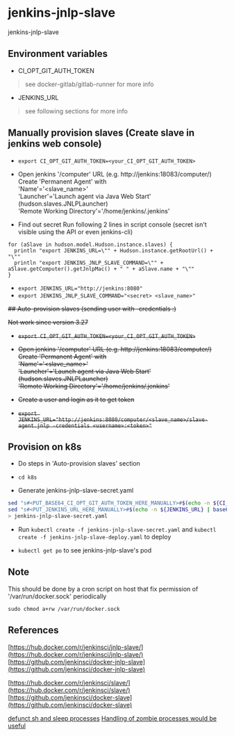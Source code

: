 
# jenkins-jnlp-slave
jenkins-jnlp-slave

## Environment variables

- CI_OPT_GIT_AUTH_TOKEN
> see docker-gitlab/gitlab-runner for more info

- JENKINS_URL
> see following sections for more info

## Manually provision slaves (Create slave in jenkins web console)

- `export CI_OPT_GIT_AUTH_TOKEN=<your_CI_OPT_GIT_AUTH_TOKEN>`

- Open jenkins '/computer' URL (e.g. http://jenkins:18083/computer/)
  Create 'Permanent Agent' with  
  'Name'='<slave_name>'  
  'Launcher'='Launch agent via Java Web Start' (hudson.slaves.JNLPLauncher)  
  'Remote Working Directory'='/home/jenkins/.jenkins'

- Find out secret
  Run following 2 lines in script console (secret isn't visible using the API or even jenkins-cli)

```
for (aSlave in hudson.model.Hudson.instance.slaves) {
  println "export JENKINS_URL=\"" + Hudson.instance.getRootUrl() + "\""
  println "export JENKINS_JNLP_SLAVE_COMMAND=\"" + aSlave.getComputer().getJnlpMac() + " " + aSlave.name + "\""
}
```

- `export JENKINS_URL="http://jenkins:8080"`
- `export JENKINS_JNLP_SLAVE_COMMAND="<secret> <slave_name>"`

<del>
## Auto-provision slaves (sending user with -credentials <username>:<token>)

Not work since version 3.27

- `export CI_OPT_GIT_AUTH_TOKEN=<your_CI_OPT_GIT_AUTH_TOKEN>`

- Open jenkins '/computer' URL (e.g. http://jenkins:18083/computer/)
  Create 'Permanent Agent' with  
  'Name'='<slave_name>'  
  'Launcher'='Launch agent via Java Web Start' (hudson.slaves.JNLPLauncher)  
  'Remote Working Directory'='/home/jenkins/.jenkins'

- Create a user and login as it to get token

- `export JENKINS_URL="http://jenkins:8080/computer/<slave_name>/slave-agent.jnlp -credentials <username>:<token>"`
</del>

## Provision on k8s

- Do steps in 'Auto-provision slaves' section

- `cd k8s`

- Generate jenkins-jnlp-slave-secret.yaml

```sh
sed "s#<PUT_BASE64_CI_OPT_GIT_AUTH_TOKEN_HERE_MANUALLY>#$(echo -n ${CI_OPT_GIT_AUTH_TOKEN} | base64 -w 0)#" jenkins-jnlp-slave-secret.template | \
sed "s#<PUT_JENKINS_URL_HERE_MANUALLY>#$(echo -n ${JENKINS_URL} | base64 -w 0)#" \
> jenkins-jnlp-slave-secret.yaml
```

- Run `kubectl create -f jenkins-jnlp-slave-secret.yaml` and `kubectl create -f jenkins-jnlp-slave-deploy.yaml` to deploy

- `kubectl get po` to see jenkins-jnlp-slave's pod

## Note

This should be done by a cron script on host that fix permission of '/var/run/docker.sock' periodically

```
sudo chmod a+rw /var/run/docker.sock
```

## References

[https://hub.docker.com/r/jenkinsci/jnlp-slave/](https://hub.docker.com/r/jenkinsci/jnlp-slave/)
[https://github.com/jenkinsci/docker-jnlp-slave](https://github.com/jenkinsci/docker-jnlp-slave)

[https://hub.docker.com/r/jenkinsci/slave/](https://hub.docker.com/r/jenkinsci/slave/)
[https://github.com/jenkinsci/docker-slave](https://github.com/jenkinsci/docker-slave)


[defunct sh and sleep processes](https://github.com/jenkinsci/docker-jnlp-slave/issues/51)
[Handling of zombie processes would be useful](https://github.com/jenkinsci/docker/issues/54)
